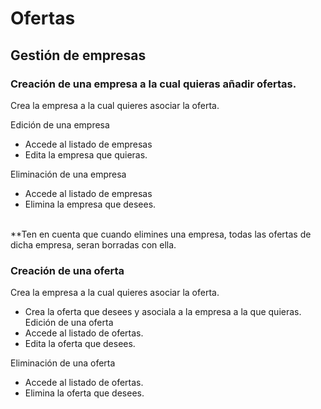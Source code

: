 # Ofertas
## Gestión de empresas<br/>
### Creación de una empresa a la cual quieras añadir ofertas.

Crea la empresa a la cual quieres asociar la oferta.

Edición de una empresa
* Accede al listado de empresas
* Edita la empresa que quieras.

Eliminación de una empresa
* Accede al listado de empresas
* Elimina la empresa que desees.
<br/>
**Ten en cuenta que cuando elimines una empresa, todas las ofertas de dicha empresa, seran borradas con ella.

### Creación de una oferta

Crea la empresa a la cual quieres asociar la oferta.
* Crea la oferta que desees y asociala a la empresa a la que quieras.
 Edición de una oferta
* Accede al listado de ofertas.
* Edita la oferta que desees.

Eliminación de una oferta
* Accede al listado de ofertas.
* Elimina la oferta que desees.
